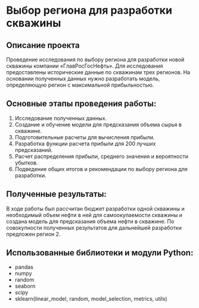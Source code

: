 # Выбор региона для разработки скважины

## Описание проекта

Проведение исследования по выбору региона для разработки новой скважины компании «ГлавРосГосНефть». Для исследования предоставлены исторические данные по скважинам трех регионов. 
На основании полученных данных нужно разработать модель, определяющую регион с максимальной прибыльностью.

## Основные этапы проведения работы:
1. Исследование полученных данных.
2. Создание и обучение модели для предсказания объема сырья в скважине.
3. Подготовительные расчеты для вычисления прибыли.
4. Разработка функции расчета прибыли для 200 лучших предсказаний.
5. Расчет распределения прибыли, среднего значения и вероятности убытков.
6. Подведение общих итогов и рекомендации по выбору региона для разработки.

## Полученные результаты:

В ходе работы был рассчитан бюджет разработки одной скважины и необходимый объем нефти в ней для самоокупаемости скважины и создана модель для предсказания объема нефти в скважине.
По совокупности полученных результатов для дальнейшей разработки предложен регион 2.

## Использованные библиотеки и модули Python:
- pandas
- numpy
- random
- seaborn
- scipy
- sklearn(linear_model, random, model_selection, metrics, utils)
